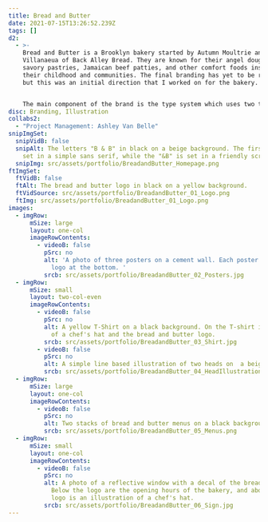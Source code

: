 ```yaml
---
title: Bread and Butter
date: 2021-07-15T13:26:52.239Z
tags: []
d2:
  - >-
    Bread and Butter is a Brooklyn bakery started by Autumn Moultrie and Brian
    Villanaeua of Back Alley Bread. They are known for their angel doughnuts,
    savory pastries, Jamaican beef patties, and other comfort foods inspired by
    their childhood and communities. The final branding has yet to be released,
    but this was an initial direction that I worked on for the bakery. 


    The main component of the brand is the type system which uses two typefaces, one (GT America) a simple grotesque sans that feels professional and buttoned up nodding to Autumn and Brian’s experience in fine dining, and Blitz, a script font that evokes a sense of playfulness and nostalgia nodding to the whimsical and comforting nature of their baked goods. The system is finalized with illustrations to nod to their impeccable perfectionism and sense of craft.
disc: Branding, Illustration
collabs2:
  - "Project Management: Ashley Van Belle"
snipImgSet:
  snipVidB: false
  snipAlt: The letters "B & B" in black on a beige background. The first "B" is
    set in a simple sans serif, while the "&B" is set in a friendly script.
  snipImg: src/assets/portfolio/BreadandButter_Homepage.png
ftImgSet:
  ftVidB: false
  ftAlt: The bread and butter logo in black on a yellow background.
  ftVidSource: src/assets/portfolio/BreadandButter_01_Logo.png
  ftImg: src/assets/portfolio/BreadandButter_01_Logo.png
images:
  - imgRow:
      mSize: large
      layout: one-col
      imageRowContents:
        - videoB: false
          pSrc: no
          alt: 'A photo of three posters on a cement wall. Each poster has a large "B&B"
            logo at the bottom. '
          srcb: src/assets/portfolio/BreadandButter_02_Posters.jpg
  - imgRow:
      mSize: small
      layout: two-col-even
      imageRowContents:
        - videoB: false
          pSrc: no
          alt: A yellow T-Shirt on a black background. On the T-shirt is an illustration
            of a chef's hat and the bread and butter logo.
          srcb: src/assets/portfolio/BreadandButter_03_Shirt.jpg
        - videoB: false
          pSrc: no
          alt: A simple line based illustration of two heads on  a beige background.
          srcb: src/assets/portfolio/BreadandButter_04_HeadIllustrations.png
  - imgRow:
      mSize: large
      layout: one-col
      imageRowContents:
        - videoB: false
          pSrc: no
          alt: Two stacks of bread and butter menus on a black background.
          srcb: src/assets/portfolio/BreadandButter_05_Menus.png
  - imgRow:
      mSize: small
      layout: one-col
      imageRowContents:
        - videoB: false
          pSrc: no
          alt: A photo of a reflective window with a decal of the bread and butter logo.
            Below the logo are the opening hours of the bakery, and above the
            logo is an illustration of a chef's hat.
          srcb: src/assets/portfolio/BreadandButter_06_Sign.jpg
---
```

